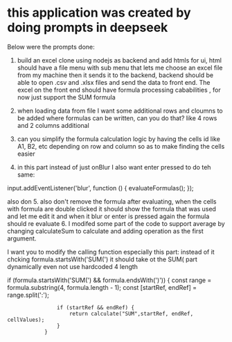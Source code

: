 # this application was created by doing prompts in deepseek

Below were the prompts done:

1. build an excel clone using nodejs as backend and add htmls for ui, html should have a file menu with sub menu that lets me choose an excel file from my machine then it sends it to the backend, backend should be able to open .csv and .xlsx files and send the data to front end. The excel on the front end should have formula processing cababilities , for now just support the SUM formula

2. when loading data from file I want some additional rows and cloumns to be added where formulas can be written, can you do that? like 4 rows and 2 columns additional
3. can you simplify the formula calculation logic by having the cells id like A1, B2, etc depending on row and column so as to make finding the cells easier
4. in this part instead of just onBlur I also want enter pressed to do teh same:

input.addEventListener('blur', function () {
                            evaluateFormulas();
                        });

also don
5. also don't remove the formula after evaluating, when the cells with formula are double clicked it should show the formula that was used and let me edit it and when it blur or enter is pressed again the formula should re evaluate
6. I modifed some part of the code to support average by changing calculateSum to calculate and adding operation as the first argument. 

I want you to modify the calling function especially this part: instead of it chcking formula.startsWith('SUM(') it should take ot the SUM( part dynamically even not use hardcoded 4 length

if (formula.startsWith('SUM(') && formula.endsWith(')')) {
                    const range = formula.substring(4, formula.length - 1);
                    const [startRef, endRef] = range.split(':');

                    if (startRef && endRef) {
                        return calculate("SUM",startRef, endRef, cellValues);
                    }
                }

